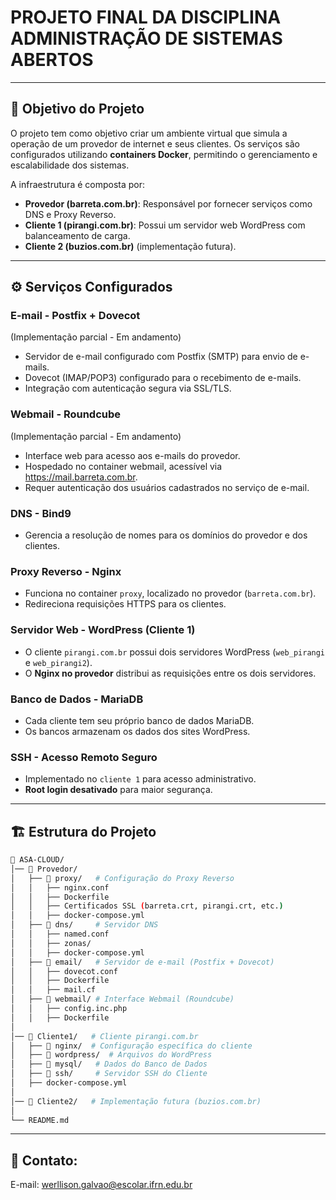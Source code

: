 # PROJETO FINAL DA DISCIPLINA ADMINISTRAÇÃO DE SISTEMAS ABERTOS

---

## 📌 **Objetivo do Projeto**
O projeto tem como objetivo criar um ambiente virtual que simula a operação de um provedor de internet e seus clientes. Os serviços são configurados utilizando **containers Docker**, permitindo o gerenciamento e escalabilidade dos sistemas.

A infraestrutura é composta por:
- **Provedor (barreta.com.br)**: Responsável por fornecer serviços como DNS e Proxy Reverso.
- **Cliente 1 (pirangi.com.br)**: Possui um servidor web WordPress com balanceamento de carga.
- **Cliente 2 (buzios.com.br)** (implementação futura).

---

## ⚙️ **Serviços Configurados**

### **E-mail - Postfix + Dovecot**

(Implementação parcial - Em andamento)

- Servidor de e-mail configurado com Postfix (SMTP) para envio de e-mails.
- Dovecot (IMAP/POP3) configurado para o recebimento de e-mails.
- Integração com autenticação segura via SSL/TLS.

### **Webmail - Roundcube**

(Implementação parcial - Em andamento)

- Interface web para acesso aos e-mails do provedor.
- Hospedado no container webmail, acessível via https://mail.barreta.com.br.
- Requer autenticação dos usuários cadastrados no serviço de e-mail.

### **DNS - Bind9**
- Gerencia a resolução de nomes para os domínios do provedor e dos clientes.

### **Proxy Reverso - Nginx**
- Funciona no container `proxy`, localizado no provedor (`barreta.com.br`).
- Redireciona requisições HTTPS para os clientes.

### **Servidor Web - WordPress (Cliente 1)**
- O cliente `pirangi.com.br` possui dois servidores WordPress (`web_pirangi` e `web_pirangi2`).
- O **Nginx no provedor** distribui as requisições entre os dois servidores.

### **Banco de Dados - MariaDB**
- Cada cliente tem seu próprio banco de dados MariaDB.
- Os bancos armazenam os dados dos sites WordPress.

### **SSH - Acesso Remoto Seguro**
- Implementado no `cliente 1` para acesso administrativo.
- **Root login desativado** para maior segurança.

---

## 🏗️ **Estrutura do Projeto**
```bash
📂 ASA-CLOUD/
│── 📂 Provedor/
│   ├── 📂 proxy/   # Configuração do Proxy Reverso
│   │   ├── nginx.conf
│   │   ├── Dockerfile
│   │   ├── Certificados SSL (barreta.crt, pirangi.crt, etc.)
│   │   ├── docker-compose.yml
│   ├── 📂 dns/     # Servidor DNS
│   │   ├── named.conf
│   │   ├── zonas/
│   │   ├── docker-compose.yml
│   ├── 📂 email/   # Servidor de e-mail (Postfix + Dovecot)
│   │   ├── dovecot.conf
│   │   ├── Dockerfile
│   │   ├── mail.cf
│   ├── 📂 webmail/ # Interface Webmail (Roundcube)
│   │   ├── config.inc.php
│   │   ├── Dockerfile
│
│── 📂 Cliente1/   # Cliente pirangi.com.br
│   ├── 📂 nginx/  # Configuração específica do cliente
│   ├── 📂 wordpress/  # Arquivos do WordPress
│   ├── 📂 mysql/   # Dados do Banco de Dados
│   ├── 📂 ssh/     # Servidor SSH do Cliente
│   ├── docker-compose.yml
│
│── 📂 Cliente2/   # Implementação futura (buzios.com.br)
│
└── README.md
```
---
## 📧 Contato:
E-mail: werllison.galvao@escolar.ifrn.edu.br
